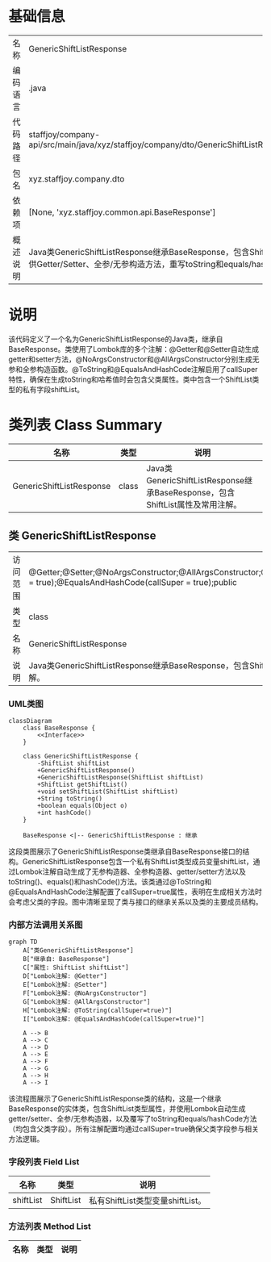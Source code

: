 # 基础信息

|      |      |
|------|------|
| 名称 | GenericShiftListResponse |
| 编码语言 | .java |
| 代码路径 | staffjoy/company-api/src/main/java/xyz/staffjoy/company/dto/GenericShiftListResponse.java |
| 包名 | xyz.staffjoy.company.dto |
| 依赖项 | [None, 'xyz.staffjoy.common.api.BaseResponse'] |
| 概述说明 | Java类GenericShiftListResponse继承BaseResponse，包含ShiftList字段，提供Getter/Setter、全参/无参构造方法，重写toString和equals/hashCode。 |

# 说明

该代码定义了一个名为GenericShiftListResponse的Java类，继承自BaseResponse。类使用了Lombok库的多个注解：@Getter和@Setter自动生成getter和setter方法，@NoArgsConstructor和@AllArgsConstructor分别生成无参和全参构造函数。@ToString和@EqualsAndHashCode注解启用了callSuper特性，确保在生成toString和哈希值时会包含父类属性。类中包含一个ShiftList类型的私有字段shiftList。

# 类列表 Class Summary

| 名称   | 类型  | 说明 |
|-------|------|-------------|
| GenericShiftListResponse | class | Java类GenericShiftListResponse继承BaseResponse，包含ShiftList属性及常用注解。 |



## 类 GenericShiftListResponse

|      |      |
|------|------|
| 访问范围 | @Getter;@Setter;@NoArgsConstructor;@AllArgsConstructor;@ToString(callSuper = true);@EqualsAndHashCode(callSuper = true);public |
| 类型 | class |
| 名称 | GenericShiftListResponse |
| 说明 | Java类GenericShiftListResponse继承BaseResponse，包含ShiftList属性及常用注解。 |


### UML类图

```mermaid
classDiagram
    class BaseResponse {
        <<Interface>>
    }
    
    class GenericShiftListResponse {
        -ShiftList shiftList
        +GenericShiftListResponse()
        +GenericShiftListResponse(ShiftList shiftList)
        +ShiftList getShiftList()
        +void setShiftList(ShiftList shiftList)
        +String toString()
        +boolean equals(Object o)
        +int hashCode()
    }
    
    BaseResponse <|-- GenericShiftListResponse : 继承
```

这段类图展示了GenericShiftListResponse类继承自BaseResponse接口的结构。GenericShiftListResponse包含一个私有ShiftList类型成员变量shiftList，通过Lombok注解自动生成了无参构造器、全参构造器、getter/setter方法以及toString()、equals()和hashCode()方法。该类通过@ToString和@EqualsAndHashCode注解配置了callSuper=true属性，表明在生成相关方法时会考虑父类的字段。图中清晰呈现了类与接口的继承关系以及类的主要成员结构。


### 内部方法调用关系图

```mermaid
graph TD
    A["类GenericShiftListResponse"]
    B["继承自: BaseResponse"]
    C["属性: ShiftList shiftList"]
    D["Lombok注解: @Getter"]
    E["Lombok注解: @Setter"]
    F["Lombok注解: @NoArgsConstructor"]
    G["Lombok注解: @AllArgsConstructor"]
    H["Lombok注解: @ToString(callSuper=true)"]
    I["Lombok注解: @EqualsAndHashCode(callSuper=true)"]

    A --> B
    A --> C
    A --> D
    A --> E
    A --> F
    A --> G
    A --> H
    A --> I
```

该流程图展示了GenericShiftListResponse类的结构，这是一个继承BaseResponse的实体类，包含ShiftList类型属性，并使用Lombok自动生成getter/setter、全参/无参构造器，以及覆写了toString和equals/hashCode方法（均包含父类字段）。所有注解配置均通过callSuper=true确保父类字段参与相关方法逻辑。

### 字段列表 Field List

| 名称  | 类型  | 说明 |
|-------|-------|------|
| shiftList | ShiftList | 私有ShiftList类型变量shiftList。 |

### 方法列表 Method List

| 名称  | 类型  | 说明 |
|-------|-------|------|




